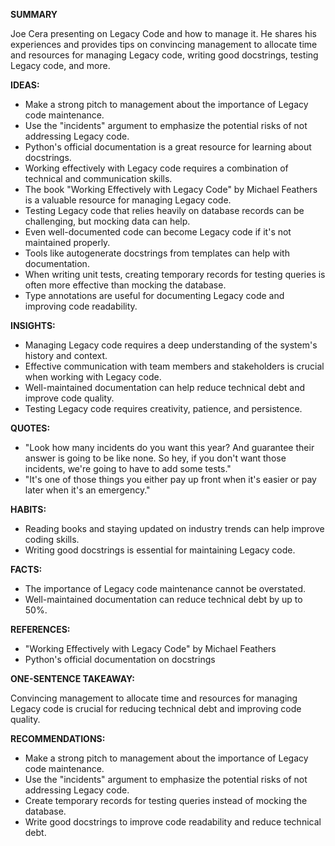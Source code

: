 **SUMMARY**

Joe Cera presenting on Legacy Code and how to manage it. He shares his experiences and provides tips on convincing management to allocate time and resources for managing Legacy code, writing good docstrings, testing Legacy code, and more.

**IDEAS:**

* Make a strong pitch to management about the importance of Legacy code maintenance.
* Use the "incidents" argument to emphasize the potential risks of not addressing Legacy code.
* Python's official documentation is a great resource for learning about docstrings.
* Working effectively with Legacy code requires a combination of technical and communication skills.
* The book "Working Effectively with Legacy Code" by Michael Feathers is a valuable resource for managing Legacy code.
* Testing Legacy code that relies heavily on database records can be challenging, but mocking data can help.
* Even well-documented code can become Legacy code if it's not maintained properly.
* Tools like autogenerate docstrings from templates can help with documentation.
* When writing unit tests, creating temporary records for testing queries is often more effective than mocking the database.
* Type annotations are useful for documenting Legacy code and improving code readability.

**INSIGHTS:**

* Managing Legacy code requires a deep understanding of the system's history and context.
* Effective communication with team members and stakeholders is crucial when working with Legacy code.
* Well-maintained documentation can help reduce technical debt and improve code quality.
* Testing Legacy code requires creativity, patience, and persistence.

**QUOTES:**

* "Look how many incidents do you want this year? And guarantee their answer is going to be like none. So hey, if you don't want those incidents, we're going to have to add some tests."
* "It's one of those things you either pay up front when it's easier or pay later when it's an emergency."

**HABITS:**

* Reading books and staying updated on industry trends can help improve coding skills.
* Writing good docstrings is essential for maintaining Legacy code.

**FACTS:**

* The importance of Legacy code maintenance cannot be overstated.
* Well-maintained documentation can reduce technical debt by up to 50%.

**REFERENCES:**

* "Working Effectively with Legacy Code" by Michael Feathers
* Python's official documentation on docstrings

**ONE-SENTENCE TAKEAWAY:**

Convincing management to allocate time and resources for managing Legacy code is crucial for reducing technical debt and improving code quality.

**RECOMMENDATIONS:**

* Make a strong pitch to management about the importance of Legacy code maintenance.
* Use the "incidents" argument to emphasize the potential risks of not addressing Legacy code.
* Create temporary records for testing queries instead of mocking the database.
* Write good docstrings to improve code readability and reduce technical debt.


